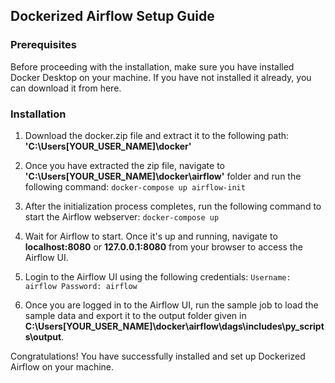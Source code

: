 ## Dockerized Airflow Setup Guide
### Prerequisites
Before proceeding with the installation, make sure you have installed Docker Desktop on your machine. If you have not installed it already, you can download it from here.

### Installation
1. Download the docker.zip file and extract it to the following path: **'C:\Users\[YOUR_USER_NAME]\docker'**

2. Once you have extracted the zip file, navigate to **'C:\Users\[YOUR_USER_NAME]\docker\airflow'** folder and run the following command:
`docker-compose up airflow-init`

3. After the initialization process completes, run the following command to start the Airflow webserver:
`docker-compose up`

4. Wait for Airflow to start. Once it's up and running, navigate to **localhost:8080** or **127.0.0.1:8080** from your browser to access the Airflow UI.

5. Login to the Airflow UI using the following credentials:
`Username: airflow
Password: airflow`

6. Once you are logged in to the Airflow UI, run the sample job to load the sample data and export it to the output folder given in **C:\Users\[YOUR_USER_NAME]\docker\airflow\dags\includes\py_scripts\output**.

Congratulations! You have successfully installed and set up Dockerized Airflow on your machine.
